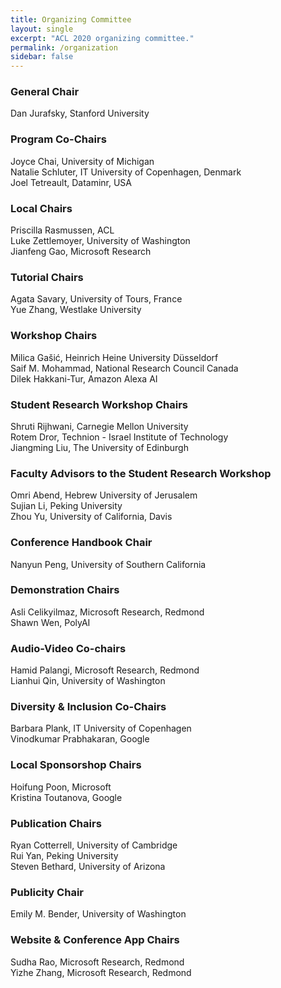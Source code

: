 ```yaml
---
title: Organizing Committee
layout: single
excerpt: "ACL 2020 organizing committee."
permalink: /organization
sidebar: false
---
```


<h3>General Chair</h3>
Dan Jurafsky, Stanford University

<h3>Program Co-Chairs</h3>
Joyce Chai, University of Michigan<br/>
Natalie Schluter, IT University of Copenhagen, Denmark<br/>
Joel Tetreault, Dataminr, USA

<h3>Local Chairs</h3>
Priscilla Rasmussen, ACL<br/>
Luke Zettlemoyer, University of Washington <br/>
Jianfeng Gao, Microsoft Research

<h3>Tutorial Chairs</h3>
Agata Savary, University of Tours, France<br/>
Yue Zhang, Westlake University

<h3>Workshop Chairs</h3>
Milica Gašić,  Heinrich Heine University Düsseldorf<br/>
Saif M. Mohammad, National Research Council Canada<br/>
Dilek Hakkani-Tur, Amazon Alexa AI

<h3>Student Research Workshop Chairs</h3>
Shruti Rijhwani, Carnegie Mellon University<br/>
Rotem Dror, Technion - Israel Institute
of Technology<br/>
Jiangming Liu, The University of Edinburgh

<h3>Faculty Advisors to the Student Research Workshop</h3>
Omri Abend, Hebrew University of Jerusalem<br/>
Sujian Li, Peking University <br/>
Zhou Yu, University of California, Davis


<h3>Conference Handbook Chair</h3>
Nanyun Peng, University of Southern California

<h3>Demonstration Chairs</h3>
Asli Celikyilmaz, Microsoft Research, Redmond<br/>
Shawn Wen, PolyAI

<h3>Audio-Video Co-chairs</h3>
Hamid Palangi, Microsoft Research, Redmond <br/>
Lianhui Qin, University of Washington 

<h3>Diversity &amp; Inclusion Co-Chairs</h3>
Barbara Plank, IT University of Copenhagen<br/>
Vinodkumar Prabhakaran, Google

<h3>Local Sponsorshop Chairs</h3>
Hoifung Poon, Microsoft <br/>
Kristina Toutanova, Google

<h3>Publication Chairs</h3>
Ryan Cotterrell, University of Cambridge<br/>
Rui Yan, Peking University<br/>
Steven Bethard, University of Arizona

<h3>Publicity Chair</h3>
Emily M. Bender, University of Washington


<h3>Website &amp; Conference App Chairs</h3>
Sudha Rao, Microsoft Research, Redmond <br/>
Yizhe Zhang, Microsoft Research, Redmond

